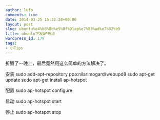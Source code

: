 ```yaml
---
author: lufo
comments: true
date: 2014-03-25 15:32:28+00:00
layout: post
slug: ubuntu%e4%b8%8b%e5%8f%91ap%e7%83%ad%e7%82%b9
title: ubuntu下发AP热点
wordpress_id: 179
tags:
- 小Tips
---
```


折腾了一晚上，最后竟然用这么简单的方法解决了。

安装
sudo add-apt-repository ppa:nilarimogard/webupd8
sudo apt-get update
sudo apt-get install ap-hotspot

配置
sudo ap-hotspot configure

启动
sudo ap-hotspot start

停止
sudo ap-hotspot stop
